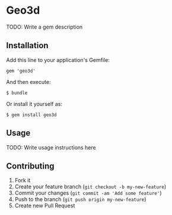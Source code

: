 # Geo3d

TODO: Write a gem description

## Installation

Add this line to your application's Gemfile:

    gem 'geo3d'

And then execute:

    $ bundle

Or install it yourself as:

    $ gem install geo3d

## Usage

TODO: Write usage instructions here

## Contributing

1. Fork it
2. Create your feature branch (`git checkout -b my-new-feature`)
3. Commit your changes (`git commit -am 'Add some feature'`)
4. Push to the branch (`git push origin my-new-feature`)
5. Create new Pull Request
